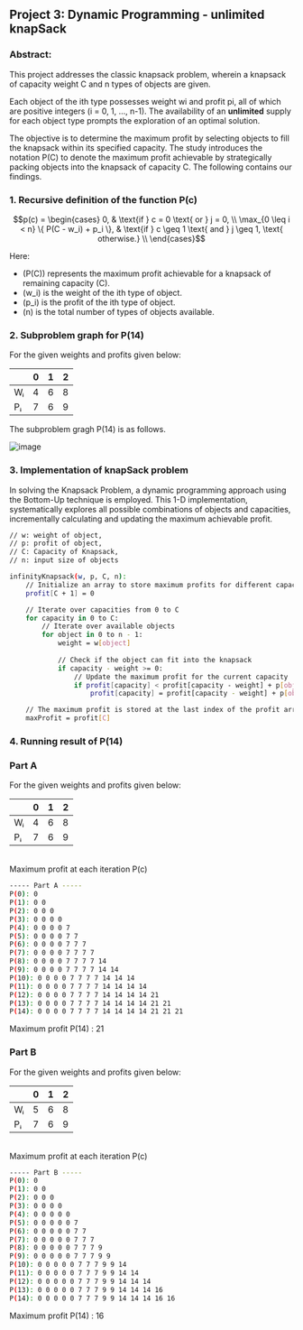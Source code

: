## Project 3: Dynamic Programming - **unlimited** knapSack 

### Abstract:
This project addresses the classic knapsack problem, wherein a knapsack of capacity weight C and n types of objects are given.

Each object of the ith type possesses weight wi and profit pi, all of which are positive integers (i = 0, 1, …, n-1). The availability of an **unlimited** supply for each object type prompts the exploration of an optimal solution. 

The objective is to determine the maximum profit by selecting objects to fill the knapsack within its specified capacity. The study introduces the notation P(C) to denote the maximum profit achievable by strategically packing objects into the knapsack of capacity C. The following contains our findings.

### 1. Recursive definition of the function P(c)

```math
p(c) = \begin{cases}
  0, & \text{if } c = 0 \text{ or } j = 0, \\
   \max_{0 \leq i < n} \{ P(C - w_i) + p_i \}, & \text{if } c \geq 1 \text{ and } j \geq 1, \text{ otherwise.} \\
\end{cases}
```
Here:
- \(P(C)\) represents the maximum profit achievable for a knapsack of remaining capacity \(C\).
- \(w_i\) is the weight of the ith type of object.
- \(p_i\) is the profit of the ith type of object.
- \(n\) is the total number of types of objects available.

### 2. Subproblem graph for P(14)

For the given weights and profits given below:

|      | 0 |1 | 2 |
|------| --- | ---  | ---  | 
| Wᵢ   | 4 | 6 | 8 | 
| Pᵢ   | 7 | 6 | 9 |

The subproblem gragh P(14) is as follows. 

![image](https://github.com/J0JIng/SC2001-Algorithm-Analysis-/assets/111691710/e957b45e-8a08-49f5-a897-7f303b17c91e)


### 3. Implementation of knapSack problem

In solving the Knapsack Problem, a dynamic programming approach using the Bottom-Up technique is employed. This 1-D implementation, systematically explores all possible combinations of objects and capacities, incrementally calculating and updating the maximum achievable profit. 

```bash
// w: weight of object, 
// p: profit of object, 
// C: Capacity of Knapsack, 
// n: input size of objects

infinityKnapsack(w, p, C, n):
    // Initialize an array to store maximum profits for different capacities
    profit[C + 1] = 0

    // Iterate over capacities from 0 to C
    for capacity in 0 to C:
        // Iterate over available objects
        for object in 0 to n - 1:
            weight = w[object]
            
            // Check if the object can fit into the knapsack
            if capacity - weight >= 0:
                // Update the maximum profit for the current capacity
                if profit[capacity] < profit[capacity - weight] + p[object]:
                    profit[capacity] = profit[capacity - weight] + p[object]

    // The maximum profit is stored at the last index of the profit array
    maxProfit = profit[C]
   ```

### 4. Running result of P(14)

### Part A

For the given weights and profits given below:

|      | 0 |1 | 2 |
|------| --- | ---  | ---  | 
| Wᵢ   | 4 | 6 | 8 | 
| Pᵢ   | 7 | 6 | 9 |
<br />
Maximum profit at each iteration P(c)

```bash
----- Part A -----
P(0): 0 
P(1): 0 0
P(2): 0 0 0
P(3): 0 0 0 0
P(4): 0 0 0 0 7
P(5): 0 0 0 0 7 7
P(6): 0 0 0 0 7 7 7
P(7): 0 0 0 0 7 7 7 7
P(8): 0 0 0 0 7 7 7 7 14
P(9): 0 0 0 0 7 7 7 7 14 14
P(10): 0 0 0 0 7 7 7 7 14 14 14
P(11): 0 0 0 0 7 7 7 7 14 14 14 14
P(12): 0 0 0 0 7 7 7 7 14 14 14 14 21
P(13): 0 0 0 0 7 7 7 7 14 14 14 14 21 21
P(14): 0 0 0 0 7 7 7 7 14 14 14 14 21 21 21
```
Maximum profit P(14) : 21 

### Part B

For the given weights and profits given below:

|      | 0 |1 | 2 |
|------| --- | ---  | ---  | 
| Wᵢ   | 5 | 6 | 8 | 
| Pᵢ   | 7 | 6 | 9 |
<br />
Maximum profit at each iteration P(c)

```bash
----- Part B -----
P(0): 0
P(1): 0 0
P(2): 0 0 0
P(3): 0 0 0 0
P(4): 0 0 0 0 0 
P(5): 0 0 0 0 0 7
P(6): 0 0 0 0 0 7 7
P(7): 0 0 0 0 0 7 7 7
P(8): 0 0 0 0 0 7 7 7 9
P(9): 0 0 0 0 0 7 7 7 9 9
P(10): 0 0 0 0 0 7 7 7 9 9 14
P(11): 0 0 0 0 0 7 7 7 9 9 14 14
P(12): 0 0 0 0 0 7 7 7 9 9 14 14 14
P(13): 0 0 0 0 0 7 7 7 9 9 14 14 14 16
P(14): 0 0 0 0 0 7 7 7 9 9 14 14 14 16 16
```

Maximum profit P(14) : 16
